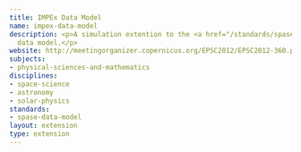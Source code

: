 ```yaml
---
title: IMPEx Data Model
name: impex-data-model
description: <p>A simulation extention to the <a href="/standards/spase-data-model.html">SPASE</a>
  data model.</p>
website: http://meetingorganizer.copernicus.org/EPSC2012/EPSC2012-360.pdf
subjects:
- physical-sciences-and-mathematics
disciplines:
- space-science
- astronomy
- solar-physics
standards:
- spase-data-model
layout: extension
type: extension
---
```


